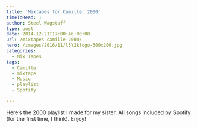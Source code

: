 ```yaml
---
title: 'Mixtapes for Camille: 2000'
timeToRead: 1 
author: Steel Wagstaff
type: post
date: 2014-12-21T17:00:46+00:00
url: /mixtapes-camille-2000/
hero: /images/2016/11/l5Y2klogo-300x200.jpg
categories:
  - Mix Tapes
tags:
  - Camille
  - mixtape
  - Music
  - playlist
  - Spotify

---
```

Here&#8217;s the 2000 playlist I made for my sister. All songs included by Spotify (for the first time, I think). Enjoy!